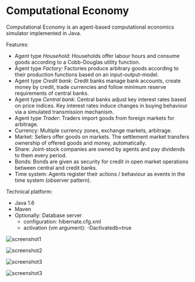 Computational Economy
=====================

Computational Economy is an agent-based computational economics simulator implemented in Java.

Features:
* Agent type *Household*: Households offer labour hours and consume goods according to a Cobb-Douglas utility function.
* Agent type *Factory*: Factories produce arbitrary goods according to their production functions based on an input-output-model.
* Agent type *Credit bank*: Credit banks manage bank accounts, create money by credit, trade currencies and follow minimum reserve requirements of central banks.
* Agent type *Central bank*: Central banks adjust key interest rates based on price indices. Key interest rates induce changes in buying behaviour via a simulated transmission mechanism.
* Agent type *Trader*: Traders import goods from foreign markets for arbitrage.
* Currency: Multiple currency zones, exchange markets, arbitrage.
* Market: Sellers offer goods on markets. The settlement market transfers ownership of offered goods and money, automatically.
* Share: Joint-stock companies are owned by agents and pay dividends to them every period.
* Bonds: Bonds are given as security for credit in open market operations between central and credit banks.
* Time system: Agents register their actions / behaviour as events in the time system (observer pattern).

Technical platform:
* Java 1.6
* Maven
* Optionally: Database server 
	* configuration: hibernate.cfg.xml 
	* activation (vm argument): -Dactivatedb=true

![screenshot1](http://img.literaturedb.com/compecon1.png)

![screenshot2](http://img.literaturedb.com/compecon2.png)

![screenshot3](http://img.literaturedb.com/compecon3.png)

![screenshot3](http://img.literaturedb.com/compecon4.png)